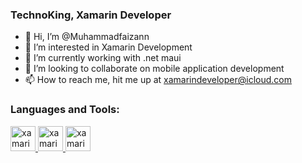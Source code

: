 ### TechnoKing, Xamarin Developer 
- 👋 Hi, I’m @Muhammadfaizann
- 👀 I’m interested in Xamarin Development 
- 🌱 I’m currently working with .net maui
- 💞️ I’m looking to collaborate on mobile application development 
- 📫 How to reach me, hit me up at xamarindeveloper@icloud.com

### Languages and Tools:
<p align="left"> 
    <a href="https://dotnet.microsoft.com/apps/xamarin" target="_blank" rel="noreferrer">
    <img src="https://raw.githubusercontent.com/detain/svg-logos/780f25886640cef088af994181646db2f6b1a3f8/svg/xamarin.svg" alt="xamarin" width="40" height="40"/> 
  <a href="https://dotnet.microsoft.com/en-us" target="_blank" rel="noreferrer">
    <img src="https://upload.wikimedia.org/wikipedia/commons/7/7d/Microsoft_.NET_logo.svg" alt="xamarin" width="40" height="40"/> 
     <a href="https://dotnet.microsoft.com/en-us/apps/maui" target="_blank" rel="noreferrer">
    <img src="https://lightningchart.com/wp-content/uploads/images/icons/maui-logo.svg"  alt="xamarin" width="40" height="40"/> 
</p>
<!---
Muhammadfaizann/Muhammadfaizann is a ✨ special ✨ repository because its `README.md` (this file) appears on your GitHub profile.
You can click the Preview link to take a look at your changes.
--->
